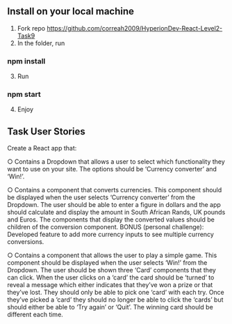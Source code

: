## Install on your local machine
1. Fork repo https://github.com/correah2009/HyperionDev-React-Level2-Task9
2. In the folder, run 
### npm install

3. Run 
### npm start

4. Enjoy


## Task User Stories

Create a React app that:

○ Contains a Dropdown that allows a user to select which functionality they want to use on your site. The options should be ‘Currency converter’ and ‘Win!’.

○ Contains a component that converts currencies. This component should be displayed when the user selects ‘Currency converter’ from the Dropdown. The user should be able to enter a figure in dollars and the app should calculate and display the amount in South African Rands, UK pounds and Euros. The components that display the converted values should be children of the conversion component.
BONUS (personal challenge): Developed feature to add more currency inputs to see multiple currency conversions.

○ Contains a component that allows the user to play a simple game. This component should be displayed when the user selects ‘Win!’ from the Dropdown. The user should be shown three ‘Card’ components that they can click. When the user clicks on a ‘card’ the card should be ‘turned’ to reveal a message which either indicates that they’ve won a prize or that they’ve lost. They should only be able to pick one ‘card’ with each try. Once they’ve picked a ‘card’ they should no longer be able to click the ‘cards’ but should either be able to ‘Try again’ or ‘Quit’. The winning card should be different each time.
